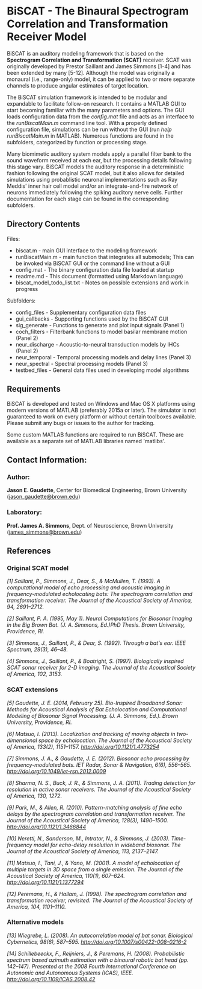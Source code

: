 # BiSCAT - The Binaural Spectrogram Correlation and Transformation Receiver Model

BiSCAT is an auditory modeling framework that is based on the **Spectrogram Correlation and Transformation (SCAT)** receiver.  SCAT was originally developed by Prestor Saillant and James Simmons [1-4] and has been extended by many [5-12].  Although the model was originally a monaural (i.e., range-only) model, it can be applied to two or more separate channels to produce angular estimates of target location.  

The BiSCAT simulation framework is intended to be modular and expandable to facilitate follow-on research.  It contains a MATLAB GUI to start becoming familiar with the many parameters and options.  The GUI loads configuration data from the _config.mat_ file and acts as an interface to the _runBiscatMain.m_ command line tool.  With a properly defined configuration file, simulations can be run without the GUI (run _help runBiscatMain.m_ in MATLAB).  Numerous functions are found in the subfolders, categorized by function or processing stage.

Many biomimetic auditory system models apply a parallel filter bank to the sound waveform received at each ear, but the processing details following this stage vary.  BiSCAT models the auditory response in a deterministic fashion following the original SCAT model, but it also allows for detailed simulations using probablistic neuronal implementations such as Ray Meddis' inner hair cell model and/or an integrate-and-fire network of neurons immediately following the spiking auditory nerve cells.  Further documentation for each stage can be found in the corresponding subfolders.

## Directory Contents

Files:
+ biscat.m  -  main GUI interface to the modeling framework
+ runBiscatMain.m  -  main function that integrates all submodels; This can be invoked via BiSCAT GUI or the command line without a GUI
+ config.mat  -  The binary configuration data file loaded at startup
+ readme.md  -  This document (formatted using Markdown language)
+ biscat_model_todo_list.txt - Notes on possible extensions and work in progress

Subfolders:
+ config_files  -  Supplementary configuration data files
+ gui_callbacks  -  Supporting functions used by the BiSCAT GUI
+ sig_generate  -  Functions to generate and plot input signals (Panel 1)
+ coch_filters  -  Filterbank functions to model basilar membrane motion (Panel 2)
+ neur_discharge  -  Acoustic-to-neural transduction models by IHCs (Panel 2)
+ neur_temporal  -  Temporal processing models and delay lines (Panel 3)
+ neur_spectral  -  Spectral processing models (Panel 3)
+ testbed_files  -  General data files used in developing model algorithms


## Requirements

BiSCAT is developed and tested on Windows and Mac OS X platforms using modern versions of MATLAB (preferably 2015a or later).  The simulator is not guaranteed to work on every platform or without certain toolboxes available.  Please submit any bugs or issues to the author for tracking.

Some custom MATLAB functions are required to run BiSCAT.  These are available as a separate set of MATLAB libraries named 'matlibs'.


## Contact Information:

### Author:
**Jason E. Gaudette**, Center for Biomedical Engineering, Brown University (jason_gaudette@brown.edu)

### Laboratory:
**Prof. James A. Simmons**, Dept. of Neuroscience, Brown University (james_simmons@brown.edu)


## References

### Original SCAT model
*[1] Saillant, P., Simmons, J., Dear, S., & McMullen, T. (1993). A computational model of echo processing and acoustic imaging in frequency-modulated echolocating bats: The spectrogram correlation and transformation receiver. The Journal of the Acoustical Society of America, 94, 2691–2712.*

*[2] Saillant, P. A. (1995, May 1). Neural Computations for Biosonar Imaging in the Big Brown Bat. (J. A. Simmons, Ed.)PhD Thesis. Brown University, Providence, RI.*

*[3] Simmons, J., Saillant, P., & Dear, S. (1992). Through a bat's ear. IEEE Spectrum, 29(3), 46–48.*

*[4] Simmons, J., Saillant, P., & Boatright, S. (1997). Biologically inspired SCAT sonar receiver for 2-D imaging. The Journal of the Acoustical Society of America, 102, 3153.*

### SCAT extensions
*[5] Gaudette, J. E. (2014, February 25). Bio-Inspired Broadband Sonar: Methods for Acoustical Analysis of Bat Echolocation and Computational Modeling of Biosonar Signal Processing. (J. A. Simmons, Ed.). Brown University, Providence, RI.*

*[6] Matsuo, I. (2013). Localization and tracking of moving objects in two-dimensional space by echolocation. The Journal of the Acoustical Society of America, 133(2), 1151–1157. http://doi.org/10.1121/1.4773254*

*[7] Simmons, J. A., & Gaudette, J. E. (2012). Biosonar echo processing by frequency-modulated bats. IET Radar, Sonar & Navigation, 6(6), 556–565. http://doi.org/10.1049/iet-rsn.2012.0009*

*[8] Sharma, N. S., Buck, J. R., & Simmons, J. A. (2011). Trading detection for resolution in active sonar receivers. The Journal of the Acoustical Society of America, 130, 1272.*

*[9] Park, M., & Allen, R. (2010). Pattern-matching analysis of fine echo delays by the spectrogram correlation and transformation receiver. The Journal of the Acoustical Society of America, 128(3), 1490–1500. http://doi.org/10.1121/1.3466844*

*[10] Neretti, N., Sanderson, M., Intrator, N., & Simmons, J. (2003). Time-frequency model for echo-delay resolution in wideband biosonar. The Journal of the Acoustical Society of America, 113, 2137–2147.*

*[11] Matsuo, I., Tani, J., & Yano, M. (2001). A model of echolocation of multiple targets in 3D space from a single emission. The Journal of the Acoustical Society of America, 110(1), 607–624. http://doi.org/10.1121/1.1377294*

*[12] Peremans, H., & Hallam, J. (1998). The spectrogram correlation and transformation receiver, revisited. The Journal of the Acoustical Society of America, 104, 1101–1110.*

### Alternative models
*[13] Wiegrebe, L. (2008). An autocorrelation model of bat sonar. Biological Cybernetics, 98(6), 587–595. http://doi.org/10.1007/s00422-008-0216-2*

*[14] Schillebeeckx, F., Reijniers, J., & Peremans, H. (2008). Probabilistic spectrum based azimuth estimation with a binaural robotic bat head (pp. 142–147). Presented at the 2008 Fourth International Conference on Autonomic and Autonomous Systems (ICAS), IEEE. http://doi.org/10.1109/ICAS.2008.42*

